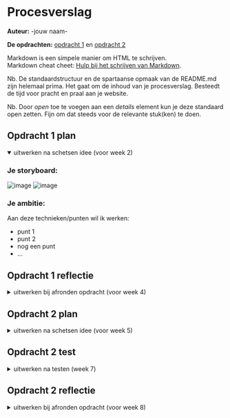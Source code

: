 # Procesverslag
**Auteur:** -jouw naam-

**De opdrachten:** [opdracht 1](opdracht1/index.html) en [opdracht 2](opdracht2/index.html)


Markdown is een simpele manier om HTML te schrijven.  
Markdown cheat cheet: [Hulp bij het schrijven van Markdown](https://github.com/adam-p/markdown-here/wiki/Markdown-Cheatsheet).

Nb. De standaardstructuur en de spartaanse opmaak van de README.md zijn helemaal prima. Het gaat om de inhoud van je procesverslag. Besteedt de tijd voor pracht en praal aan je website.

Nb. Door *open* toe te voegen aan een *details* element kun je deze standaard open zetten. Fijn om dat steeds voor de relevante stuk(ken) te doen.


## Opdracht 1 plan

<details open>
  <summary>uitwerken na schetsen idee (voor week 2)</summary>


  ### Je storyboard:
  ![image](https://user-images.githubusercontent.com/94399952/170222332-b0adfd0d-b60c-48b2-afe9-28da2f98f25d.png)
  ![image](https://user-images.githubusercontent.com/94399952/170222360-25e36d9e-c1f1-4511-a463-51e40c1cfe5f.png)


  ### Je ambitie: 
  Aan deze technieken/punten wil ik werken:
  - punt 1
  - punt 2
  - nog een punt
  - ...
 
</details>



## Opdracht 1 reflectie

<details>
  <summary>uitwerken bij afronden opdracht (voor week 4)</summary>


  ### Je uitkomst - karakteristiek screenshot(s):
  ![Eindresultaat](https://user-images.githubusercontent.com/94399952/170222265-8d87b416-9ae1-4d0a-9604-e11334f20a0c.png)


  ### Dit ging goed/Heb ik geleerd: 
  In het begin ging het nou niet echt heel goed, wist niet echt hoe en wat ik moest doen. Maar na de laatste les (18e) kreeg ik opeens ideeën en het coderen ging opeens goed en had er echt weer zin in. Ik heb eigenlijk van alles wat we moesten doen geleerd. Ik had namelijk nog nooit een animatie gemaakt (geen grote animatie. Wel is een keer iets kleins gemaakt), dus dat was helemaal nieuw voor me en vond ik ook leuk om te leren. Het werken met ::before en ::after was helemaal nieuw voor mij. In begin wist ik totaal niet hoe ik die twee dingen moest gebruiken, maar opeens kreeg ik het door en gingen alles eigenlijk best goed. Ook heb ik geleerd hoe je iets kan maken met html/css ZONDER classes te gebruiken. Normaal gebruikte ik overal classes voor, maar nu ik heb geleerd wat ::before en ::after is, ga ik in de toekomst wel minder classes gebruiken.


  ### Dit was lastig/Is niet gelukt:
  Korte omschrijving met plaatje(s)

  <img src="readme-images/dummy-plaatje.svg" width="375px" alt="bummer">
</details>



## Opdracht 2 plan

<details>
  <summary>uitwerken na schetsen idee (voor week 5)</summary>


  ### Je ontwerp:
  <img src="readme-images/dummy-plaatje.svg" width="375px" alt="ontwerp opdracht 2">


  ### Je ambitie: 
  Aan deze technieken/punten wil ik werken:
  - punt 1
  - punt 2
  - nog een punt
  - ...
</details>



## Opdracht 2 test

<details>
  <summary>uitwerken na testen (week 7)</summary>

  Neem minimaal 5 bevindingen op:



  ### Bevinding 1:
  Omschrijving van wat er nog niet orde was (tekst en afbeeding(en)).

  #### oplossing:
  Beschrijving hoe je het hebt hebt opgelost of als het niet gelukt is hoe je het zou oplossen (tekst en afbeeding(en)).



  ### Bevinding 2:
  Omschrijving van wat er nog niet orde was (tekst en afbeeding(en)).

  #### oplossing:
  Beschrijving hoe je het hebt hebt opgelost of als het niet gelukt is hoe je het zou oplossen (tekst en afbeeding(en)).



  ### Bevinding 3:
  ...
</details>



## Opdracht 2 reflectie

<details>
  <summary>uitwerken bij afronden opdracht (voor week 8)</summary>

  ### Je uitkomst - karakteristiek screenshot(s):
  <img src="readme-images/dummy-plaatje.svg" width="375px" alt="uitkomst opdracht 2">


  ### Dit ging goed/Heb ik geleerd: 
  Korte omschrijving met plaatje(s)

  <img src="readme-images/dummy-plaatje.svg" width="375px" alt="top">


  ### Dit was lastig/Is niet gelukt:
  Korte omschrijving met plaatje(s)

  <img src="readme-images/dummy-plaatje.svg" width="375px" alt="bummer">
</details>
